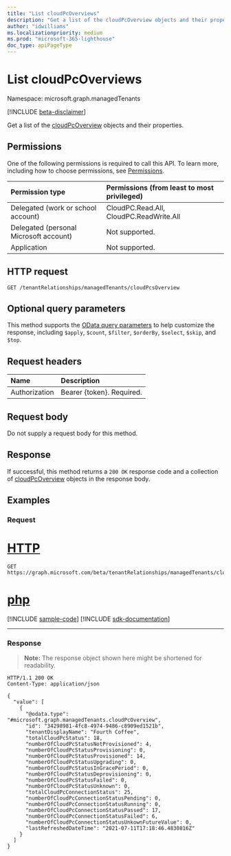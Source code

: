 ```yaml
---
title: "List cloudPcOverviews"
description: "Get a list of the cloudPcOverview objects and their properties."
author: "idwilliams"
ms.localizationpriority: medium
ms.prod: "microsoft-365-lighthouse"
doc_type: apiPageType
---
```


# List cloudPcOverviews
Namespace: microsoft.graph.managedTenants

[!INCLUDE [beta-disclaimer](../../includes/beta-disclaimer.md)]

Get a list of the [cloudPcOverview](../resources/managedtenants-cloudpcoverview.md) objects and their properties.

## Permissions
One of the following permissions is required to call this API. To learn more, including how to choose permissions, see [Permissions](/graph/permissions-reference).

|Permission type|Permissions (from least to most privileged)|
|:---|:---|
|Delegated (work or school account)|CloudPC.Read.All, CloudPC.ReadWrite.All|
|Delegated (personal Microsoft account)|Not supported.|
|Application|Not supported.|

## HTTP request

<!-- {
  "blockType": "ignored"
}
-->
``` http
GET /tenantRelationships/managedTenants/cloudPcsOverview
```

## Optional query parameters
This method supports the [OData query parameters](/graph/query-parameters) to help customize the response, including `$apply`, `$count`, `$filter`, `$orderBy`, `$select`, `$skip`, and `$top`.

## Request headers
|Name|Description|
|:---|:---|
|Authorization|Bearer {token}. Required.|

## Request body
Do not supply a request body for this method.

## Response

If successful, this method returns a `200 OK` response code and a collection of [cloudPcOverview](../resources/managedtenants-cloudpcoverview.md) objects in the response body.

## Examples

### Request

# [HTTP](#tab/http)
<!-- {
  "blockType": "request",
  "name": "list_cloudpcoverview"
}
-->
``` http
GET https://graph.microsoft.com/beta/tenantRelationships/managedTenants/cloudPcsOverview
```

# [php](#tab/php)
[!INCLUDE [sample-code](../includes/snippets/php/list-cloudpcoverview-php-snippets.md)]
[!INCLUDE [sdk-documentation](../includes/snippets/snippets-sdk-documentation-link.md)]

---



### Response
>**Note:** The response object shown here might be shortened for readability.
<!-- {
  "blockType": "response",
  "truncated": true,
  "@odata.type": "Collection(microsoft.graph.managedTenants.cloudPcOverview)"
}
-->
``` http
HTTP/1.1 200 OK
Content-Type: application/json

{
  "value": [
    {
      "@odata.type": "#microsoft.graph.managedTenants.cloudPcOverview",
      "id": "34298981-4fc8-4974-9486-c8909ed1521b",
      "tenantDisplayName": "Fourth Coffee",
      "totalCloudPcStatus": 18,
      "numberOfCloudPcStatusNotProvisioned": 4,
      "numberOfCloudPcStatusProvisioning": 0,
      "numberOfCloudPcStatusProvisioned": 14,
      "numberOfCloudPcStatusUpgrading": 0,
      "numberOfCloudPcStatusInGracePeriod": 0,
      "numberOfCloudPcStatusDeprovisioning": 0,
      "numberOfCloudPcStatusFailed": 0,
      "numberOfCloudPcStatusUnknown": 0,
      "totalCloudPcConnectionStatus": 25,
      "numberOfCloudPcConnectionStatusPending": 0,
      "numberOfCloudPcConnectionStatusRunning": 0,
      "numberOfCloudPcConnectionStatusPassed": 17,
      "numberOfCloudPcConnectionStatusFailed": 6,
      "numberOfCloudPcConnectionStatusUnkownFutureValue": 0,
      "lastRefreshedDateTime": "2021-07-11T17:18:46.4830816Z"
    }
  ]
}
```
